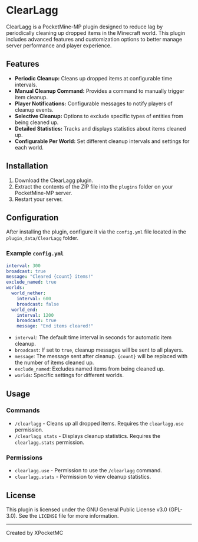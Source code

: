 # ClearLagg

ClearLagg is a PocketMine-MP plugin designed to reduce lag by periodically cleaning up dropped items in the Minecraft world. This plugin includes advanced features and customization options to better manage server performance and player experience.

## Features

- **Periodic Cleanup:** Cleans up dropped items at configurable time intervals.
- **Manual Cleanup Command:** Provides a command to manually trigger item cleanup.
- **Player Notifications:** Configurable messages to notify players of cleanup events.
- **Selective Cleanup:** Options to exclude specific types of entities from being cleaned up.
- **Detailed Statistics:** Tracks and displays statistics about items cleaned up.
- **Configurable Per World:** Set different cleanup intervals and settings for each world.

## Installation

1. Download the ClearLagg plugin.
2. Extract the contents of the ZIP file into the `plugins` folder on your PocketMine-MP server.
3. Restart your server.

## Configuration

After installing the plugin, configure it via the `config.yml` file located in the `plugin_data/ClearLagg` folder.

### Example `config.yml`

```yaml
interval: 300
broadcast: true
message: "Cleared {count} items!"
exclude_named: true
worlds:
  world_nether:
    interval: 600
    broadcast: false
  world_end:
    interval: 1200
    broadcast: true
    message: "End items cleared!"
```

- `interval`: The default time interval in seconds for automatic item cleanup.
- `broadcast`: If set to `true`, cleanup messages will be sent to all players.
- `message`: The message sent after cleanup. `{count}` will be replaced with the number of items cleaned up.
- `exclude_named`: Excludes named items from being cleaned up.
- `worlds`: Specific settings for different worlds.

## Usage

### Commands

- `/clearlagg` - Cleans up all dropped items. Requires the `clearlagg.use` permission.
- `/clearlagg stats` - Displays cleanup statistics. Requires the `clearlagg.stats` permission.

### Permissions

- `clearlagg.use` - Permission to use the `/clearlagg` command.
- `clearlagg.stats` - Permission to view cleanup statistics.

## License

This plugin is licensed under the GNU General Public License v3.0 (GPL-3.0). See the `LICENSE` file for more information.

---

Created by XPocketMC 
